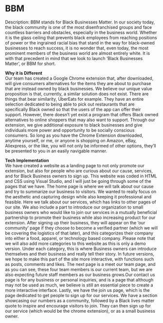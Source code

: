 # BBM

Description: BBM stands for Black Businesses Matter. In our society today, the black community is one of the most disenfranchised groups and face countless barriers and obstacles, especially in the business world. Whether it is the glass ceiling that prevents black employees from reaching positions of power or the ingrained racial bias that stand in the way for black-owned businesses to reach success, it is no wonder that, even today,  the most prominent members of the business world are almost entirely white. It is with that precedent in mind that we look to launch ‘Black Businesses Matter’, or BBM for short.

<strong> Why it is Different </strong><br>
Our team has created a Google Chrome extension that, after downloaded, will give consumers alternatives for the items they are about to purchase that are instead owned by black businesses. We believe our unique value proposition is that, currently, a similar solution does not exist. There are things that bear similarity, UberEats for example. They have an entire selection dedicated to being able to pick out restaurants that are specifically Black owned so that the users of the app can offer their support. However, there doesn’t yet exist a program that offers Black owned alternatives to online shoppers that may also want to support. Through our extension, we give additional exposure to black businesses and give individuals more power and opportunity to be socially conscious consumers. So long as you have the Chrome Extension downloaded, anytime yourself, or me, or anyone is shopping on Amazon, eBay, Aliexpress, or the like, you will not only be informed of other options, they’ll be presented to you in an easily navigable manner. 

<strong> Tech Implementation </strong><br>
We have created a website as a landing page to not only promote our extension, but also for people who are curious about our cause, services, and for Black Business owners to sign up. 
This website was coded in HTML and CSS using Visual Studio, and I will just be going through some of the pages that we have. The home page is where we will talk about our cause and try to summarize our business to visitors. We wanted to really focus on the aesthetic and capturing design while also keeping it professional and feasible. Here we talk about our services, which has links to other pages of our site. We also include a part to introduce our organization to small business owners who would like to join our services in a mutually beneficial partnership to promote their business while also increasing product for our extension. After signing up their business, they will appear on the ‘our community’ page if they choose to become a verified partner (which we will be covering the logistics of that later), and this categorizes their company into either a food, apparel, or technology based company. Please note that we will also add more categories to this website as this is only a demo version. Under each category, this is where Business owners can introduce themselves and their business and really tell their story. In future versions, we hope to make this part of the site more interactive, with functions such as posts, comments and likes. The next page is a meet our team page, and as you can see, these four team members is our current team, but we are also expecting future staff members as our business grows.Our contact us page is for any business or personal inquiries, and is a page that although may not be used as much, we believe is still an essential piece to create a more interactive interface. Lastly, we have the join us page, which is the page dedicated to get people to sign up for our services. We have a section showcasing our numbers as a community, followed by a Black lives matter quote to inspire and encourage visitors to join. They can then sign up for our service (which would be the chrome extension), or as a small business owner. 
